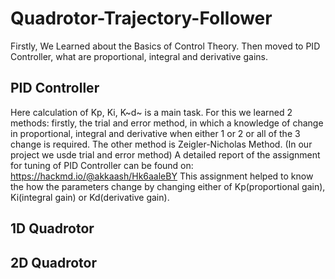 # Quadrotor-Trajectory-Follower
Firstly, We Learned about the Basics of Control Theory. Then moved to PID Controller, what are proportional, integral and derivative gains.
## PID Controller
Here calculation of Kp, Ki, K~d~ is a main task. For this we learned 2 methods: firstly, the trial and error method, in which a knowledge of change in proportional, integral and derivative when either 1 or 2 or all of the 3 change is required. The other method is Zeigler-Nicholas Method. (In our project we usde trial and error method)
A detailed report of the assignment for tuning of PID Controller can be found on: https://hackmd.io/@akkaash/Hk6aaleBY 
This assignment helped to know the how the parameters change by changing either of Kp(proportional gain), Ki(integral gain) or Kd(derivative gain).
## 1D Quadrotor

## 2D Quadrotor
